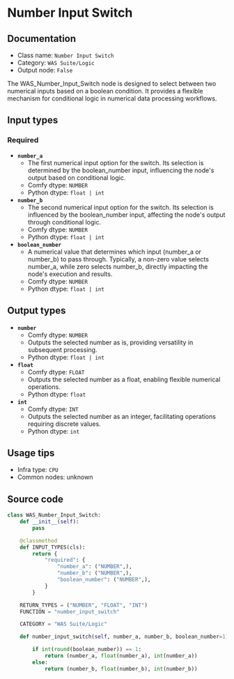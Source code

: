 # Number Input Switch
## Documentation
- Class name: `Number Input Switch`
- Category: `WAS Suite/Logic`
- Output node: `False`

The WAS_Number_Input_Switch node is designed to select between two numerical inputs based on a boolean condition. It provides a flexible mechanism for conditional logic in numerical data processing workflows.
## Input types
### Required
- **`number_a`**
    - The first numerical input option for the switch. Its selection is determined by the boolean_number input, influencing the node's output based on conditional logic.
    - Comfy dtype: `NUMBER`
    - Python dtype: `float | int`
- **`number_b`**
    - The second numerical input option for the switch. Its selection is influenced by the boolean_number input, affecting the node's output through conditional logic.
    - Comfy dtype: `NUMBER`
    - Python dtype: `float | int`
- **`boolean_number`**
    - A numerical value that determines which input (number_a or number_b) to pass through. Typically, a non-zero value selects number_a, while zero selects number_b, directly impacting the node's execution and results.
    - Comfy dtype: `NUMBER`
    - Python dtype: `float | int`
## Output types
- **`number`**
    - Comfy dtype: `NUMBER`
    - Outputs the selected number as is, providing versatility in subsequent processing.
    - Python dtype: `float | int`
- **`float`**
    - Comfy dtype: `FLOAT`
    - Outputs the selected number as a float, enabling flexible numerical operations.
    - Python dtype: `float`
- **`int`**
    - Comfy dtype: `INT`
    - Outputs the selected number as an integer, facilitating operations requiring discrete values.
    - Python dtype: `int`
## Usage tips
- Infra type: `CPU`
- Common nodes: unknown


## Source code
```python
class WAS_Number_Input_Switch:
    def __init__(self):
        pass

    @classmethod
    def INPUT_TYPES(cls):
        return {
            "required": {
                "number_a": ("NUMBER",),
                "number_b": ("NUMBER",),
                "boolean_number": ("NUMBER",),
            }
        }

    RETURN_TYPES = ("NUMBER", "FLOAT", "INT")
    FUNCTION = "number_input_switch"

    CATEGORY = "WAS Suite/Logic"

    def number_input_switch(self, number_a, number_b, boolean_number=1):

        if int(round(boolean_number)) == 1:
            return (number_a, float(number_a), int(number_a))
        else:
            return (number_b, float(number_b), int(number_b))

```
